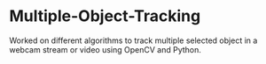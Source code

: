 # Multiple-Object-Tracking
Worked on different algorithms to track multiple selected object in a webcam stream or video using OpenCV and Python.
